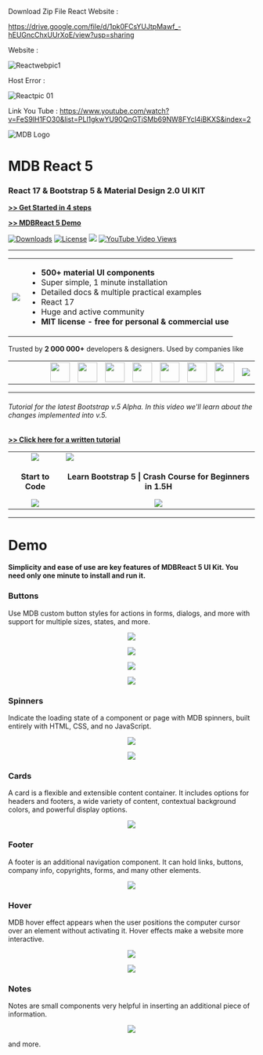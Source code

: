 
Download Zip File React Website :

https://drive.google.com/file/d/1pk0FCsYUJtpMawf_-hEUGncChxUUrXoE/view?usp=sharing

Website :

![Reactwebpic1](https://user-images.githubusercontent.com/84727061/193815612-95348731-b634-48c5-af71-48727f98c1e6.PNG)


Host Error :

![Reactpic 01](https://user-images.githubusercontent.com/84727061/193815685-4b6865cd-fcb5-48ae-8188-d9c62d99efa9.PNG)


Link You Tube : https://www.youtube.com/watch?v=FeS9lH1FO30&list=PLl1gkwYU90QnGTiSMb69NW8FYcl4iBKXS&index=2




![MDB Logo](https://mdbootstrap.com/img/Marketing/general/logo/medium/mdb-react.png)

# MDB React 5

### React 17 & Bootstrap 5 & Material Design 2.0 UI KIT

**[>> Get Started in 4 steps](https://mdbootstrap.com/docs/b5/react/getting-started/installation/)**

**[>> MDBReact 5 Demo](https://mdbootstrap.com/docs/b5/react#demo)**

<a href="https://npmcharts.com/compare/mdb-react-ui-kit?minimal=true"> <img src="https://img.shields.io/npm/dw/mdb-react-ui-kit" alt="Downloads"></a>
<a href="https://github.com/mdbootstrap/mdb-react-ui-kit/License.pdf"><img src="https://img.shields.io/badge/license-MIT-green.svg" alt="License"></a>
<a href="https://twitter.com/intent/tweet/?text=Thanks+@mdbootstrap+for+creating+amazing+and+free+Material+Design+for+Bootstrap+4+UI+KIT%20https://mdbootstrap.com/docs/jquery/&hashtags=javascript,code,webdesign,bootstrap"><img src="https://img.shields.io/twitter/url/http/shields.io.svg?style=social&label=Let%20us%20know%20you%20were%20here%21&"></a>
<a href="https://www.youtube.com/watch?v=c9B4TPnak1A&t=6s"><img alt="YouTube Video Views" src="https://img.shields.io/youtube/views/c9B4TPnak1A?label=Bootstrap%205%20Tutorial%20Views&style=social"></a>

---

<table>
  <tbody>
    <tr>
      <td>
          <a href="https://mdbootstrap.com/docs/b5/react/" alt="Bootstrap 5" rel="dofollow">
          		<img src="https://mdbootstrap.com/wp-content/themes/mdbootstrap4/content/en/_mdb5/standard/about/assets/mdb5-about.jpg">
          </a>
      </td>
      <td>
        <ul>
        <li><b>500+ material UI components</b></li>
         <li>Super simple, 1 minute installation</li>
         <li>Detailed docs & multiple practical examples</li>
         <li>React 17</li>
         <li>Huge and active community</li>
         <li><b>MIT license - free for personal & commercial use</b></li>
        </ul>
      </td>
    </tr>
   </tbody>
</table>

Trusted by <b>2 000 000+</b> developers & designers. Used by companies like

<table>
  <tbody>
    <tr>
      <td><img src="https://mdbootstrap.com/img/logo/brands/nike.png" style="width: 10px;"></td>
      <td><img src="https://mdbootstrap.com/img/logo/brands/amazon.png" style="width: 10px;"></td>
      <td><img src="https://mdbootstrap.com/img/logo/brands/sony.png" style="width: 10px;"></td>
      <td><img src="https://mdbootstrap.com/img/logo/brands/samsung.png"  style="height: 40px">
      <td><img src="https://mdbootstrap.com/img/logo/brands/airbus.png" style="height: 40px">
      <td><img src="https://mdbootstrap.com/img/logo/brands/yahoo.png"  style="height: 40px">
      <td><img src="https://mdbootstrap.com/img/logo/brands/deloitte.png" style="height: 40px"></div>
      <td><img src="https://mdbootstrap.com/img/logo/brands/ge.png" style="height: 40px">
      <td><img src="https://mdbootstrap.com/img/logo/brands/kpmg.png" style="height: 40px">
      <td><img src="https://mdbootstrap.com/img/logo/brands/unity.png" style="height: 40px">
      <td><img src="https://mdbootstrap.com/img/logo/brands/ikea.png" style="max-height: 40px">
      <td><img src="https://mdbootstrap.com/img/logo/brands/aegon.png" style="height: 40px">
    </tr>
   </tbody>
</table>

---

###### Tutorial for the latest Bootstrap v.5 Alpha. In this video we'll learn about the changes implemented into v.5.

**[>> Click here for a written tutorial](https://mdbootstrap.com/docs/b5/react/getting-started/quick-start/)**

<table>
  <tbody>
    <tr>
      <td align="center">
          		<img src="https://mdbootstrap.com/wp-content/uploads/2020/12/learnmore-1.png">
          </a>
      </td>
      <td>
          <a href="https://mdbootstrap.com/docs/b5/react/bootstrap-5-tutorial/#section-beginner" alt="Bootstrap 5" rel="dofollow">
          		<img src="https://mdbootstrap.com/wp-content/uploads/2020/12/cover-bootstrap-5-1.png">
          </a>
      </td>
    </tr>
     <tr>
        <td align="center">
          <p align="center"><b>Start to Code</b></p>
          <a href="https://mdbootstrap.com/docs/b5/react/bootstrap-5-tutorial/#section-beginner" alt="Bootstrap 5" rel="dofollow">
          		<img src="https://mdbootstrap.com/wp-content/uploads/2020/12/Screenshot_26.png">
          </a>
         </td>
        <td align="center">
          <p align="center"><b>Learn Bootstrap 5 | Crash Course for Beginners in 1.5H</b></p>
          <a href="https://mdbootstrap.com/docs/b5/react/bootstrap-5-tutorial/#section-beginner" alt="Bootstrap 5" rel="dofollow">
          		<img src="https://mdbootstrap.com/wp-content/uploads/2020/12/Screenshot_26.png">
          </a>
         </td>
      </tr>
   </tbody>
</table>

---

# Demo

#### Simplicity and ease of use are key features of MDBReact 5 UI Kit. You need only one minute to install and run it.

### Buttons

<p>Use MDB custom button styles for actions in forms, dialogs, and more with support for multiple sizes, states, and more.</p>

<a href="https://mdbootstrap.com/docs/b5/react/components/buttons/" alt="Bootstrap 5" rel="dofollow">
  <p align="center">
    <img src="https://mdbootstrap.com/img/Marketing/campaigns/demo-buttons.gif">
  </p>
</a>

<a href="https://mdbootstrap.com/docs/b5/react/components/buttons/" alt="Bootstrap 5" rel="dofollow">
  <p align="center">
    <img src="https://mdbootstrap.com/img/Marketing/campaigns/demo-social-buttons.png">
  </p>
</a>

<a href="https://mdbootstrap.com/docs/b5/react/components/buttons/" alt="Bootstrap 5" rel="dofollow">
  <p align="center">
    <img src="https://mdbootstrap.com/img/Marketing/campaigns/demo-buttons2.png">
  </p>
</a>

<a href="https://mdbootstrap.com/docs/b5/react/components/buttons/" alt="Bootstrap 5" rel="dofollow">
  <p align="center">
    <img src="https://mdbootstrap.com/img/Marketing/campaigns/demo-buttons-outline.gif">
  </p>
</a>

### Spinners

<p>Indicate the loading state of a component or page with MDB spinners, built entirely with HTML, CSS, and no JavaScript.</p>

<a href="https://mdbootstrap.com/docs/b5/react/components/spinners/" alt="Bootstrap 5" rel="dofollow">
  <p align="center">
    <img src="https://mdbootstrap.com/img/Marketing/campaigns/demo-loader.gif">
  </p>
</a>

<a href="https://mdbootstrap.com/docs/b5/react/components/spinners/" alt="Bootstrap 5" rel="dofollow">
  <p align="center">
    <img src="https://mdbootstrap.com/img/Marketing/campaigns/demo-color-spinners.gif">
  </p>
</a>

### Cards

<p>A card is a flexible and extensible content container. It includes options for headers and footers, a wide variety of content, contextual background colors, and powerful display options.</p>

<a href="https://mdbootstrap.com/docs/b5/react/components/cards/" alt="Bootstrap 5" rel="dofollow">
  <p align="center">
    <img src="https://mdbootstrap.com/img/Marketing/campaigns/demo-cards.png">
  </p>
</a>

### Footer

<p>A footer is an additional navigation component. It can hold links, buttons, company info, copyrights, forms, and many other elements.</p>

<a href="https://mdbootstrap.com/docs/b5/react/navigation/footer/" alt="Bootstrap 5" rel="dofollow">
  <p align="center">
    <img src="https://mdbootstrap.com/img/Marketing/campaigns/demo-footer.png">
  </p>
</a>

### Hover

<p>MDB hover effect appears when the user positions the computer cursor over an element without activating it. Hover effects make a website more interactive.</p>

<a href="https://mdbootstrap.com/docs/b5/react/content-styles/hover-effects/" alt="Bootstrap 5" rel="dofollow">
  <p align="center">
    <img src="https://mdbootstrap.com/img/Marketing/campaigns/demo-hover.gif">
  </p>
</a>

<a href="https://mdbootstrap.com/docs/b5/react/content-styles/hover-effects/" alt="Bootstrap 5" rel="dofollow">
  <p align="center">
    <img src="https://mdbootstrap.com/img/Marketing/campaigns/demo-hover2.png">
  </p>
</a>

### Notes

<p>Notes are small components very helpful in inserting an additional piece of information.</p>

<a href="https://mdbootstrap.com/docs/b5/react/content-styles/typography/" alt="Bootstrap 5" rel="dofollow">
  <p align="center">
    <img src="https://mdbootstrap.com/img/Marketing/campaigns/demo-alerts.png">
  </p>
</a>

</table>

and more.
